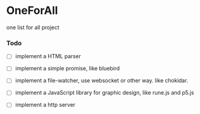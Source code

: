 # OneForAll
one list for all project

### Todo
-[ ] implement a HTML parser
-[ ] implement a simple promise, like bluebird
-[ ] implement a file-watcher, use websocket or other way. like chokidar.
-[ ] implement a JavaScript library for graphic design, like rune.js and p5.js
-[ ] implement a http server

